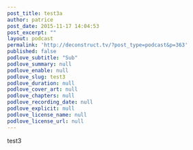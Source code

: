```yaml
---
post_title: test3a
author: patrice
post_date: 2015-11-17 14:04:53
post_excerpt: ""
layout: podcast
permalink: 'http://deconstruct.tv/?post_type=podcast&p=363'
published: false
podlove_subtitle: "Sub"
podlove_summary: null
podlove_enable: null
podlove_slug: test3
podlove_duration: null
podlove_cover_art: null
podlove_chapters: null
podlove_recording_date: null
podlove_explicit: null
podlove_license_name: null
podlove_license_url: null
---
```

test3